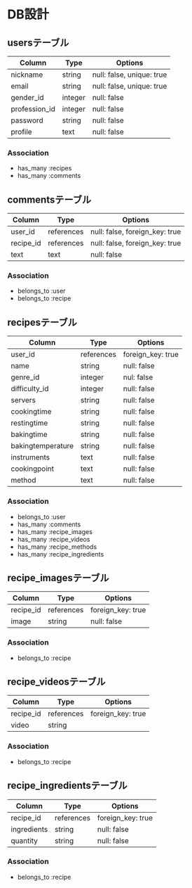 # DB設計

## usersテーブル
|Column|Type|Options|
|------|----|-------|
|nickname|string|null: false, unique: true|
|email|string|null: false, unique: true|
|gender_id|integer|null: false|
|profession_id|integer|null: false|
|password|string|null: false|
|profile|text|null: false|

### Association
- has_many :recipes
- has_many :comments


## commentsテーブル
|Column|Type|Options|
|------|----|-------|
|user_id|references|null: false, foreign_key: true|
|recipe_id|references|null: false, foreign_key: true|
|text|text|null: false|

### Association
- belongs_to :user
- belongs_to :recipe


## recipesテーブル
|Column|Type|Options|
|------|----|-------|
|user_id|references|foreign_key: true|
|name|string|null: false|
|genre_id|integer|nul: false|
|difficulty_id|integer|null: false|
|servers|string|null: false|
|cookingtime|string|null: false|
|restingtime|string|null: false|
|bakingtime|string|null: false|
|bakingtemperature|string|null: false|
|instruments|text|null: false|
|cookingpoint|text|null: false|
|method|text|null: false|


### Association
- belongs_to :user
- has_many :comments
- has_many :recipe_images
- has_many :recipe_videos
- has_many :recipe_methods
- has_many :recipe_ingredients

## recipe_imagesテーブル
|Column|Type|Options|
|------|----|-------|
|recipe_id|references|foreign_key: true|
|image|string|null: false|

### Association
- belongs_to :recipe


## recipe_videosテーブル
|Column|Type|Options|
|------|----|-------|
|recipe_id|references|foreign_key: true|
|video|string|

### Association
- belongs_to :recipe


## recipe_ingredientsテーブル
|Column|Type|Options|
|------|----|-------|
|recipe_id|references|foreign_key: true|
|ingredients|string|null: false|
|quantity|string|null: false|

### Association
- belongs_to :recipe
